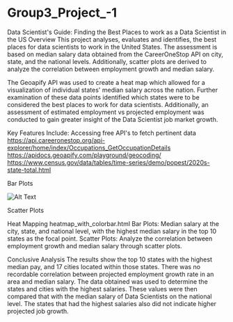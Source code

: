 # Group3_Project_-1

Data Scientist's Guide: Finding the Best Places to work as a Data Scientist in the US Overview This project analyses, evaluates and identifies, the best places for data scientists to work in the United States. The assessment is based on median salary data obtained from the CareerOneStop API on city, state, and the national levels. Additionally, scatter plots are derived to analyze the correlation between employment growth and median salary.

The Geoapify API was used to create a heat map which allowed for a visualization of individual states' median salary across the nation. Further examination of these data points identified which states were to be considered the best places to work for data scientists. Additionally, an assessment of estimated employment vs projected employment was conducted to gain greater insight of the Data Scientist job market growth.

Key Features Include: Accessing free API's to fetch pertinent data https://api.careeronestop.org/api-explorer/home/index/Occupations_GetOccupationDetails https://apidocs.geoapify.com/playground/geocoding/ https://www.census.gov/data/tables/time-series/demo/popest/2020s-state-total.html

Bar Plots

![Alt Text](https://github.com/peatk/Group3_Project_-1/blob/main/graphs/CvNMed.jpg)

Scatter Plots
    
Heat Mapping
    heatmap_with_colorbar.html
Bar Plots: Median salary at the city, state, and national level, with the highest median salary in the top 10 states as the focal point. Scatter Plots: Analyze the correlation between employment growth and median salary through scatter plots.

Conclusive Analysis The results show the top 10 states with the highest median pay, and 17 cities located within those states. There was no recordable correlation between projected employment growth rate in an area and median salary. The data obtained was used to determine the states and cities with the highest salaries. These values were then compared that with the median salary of Data Scientists on the national level. The states that had the highest salaries also did not indicate higher projected job growth.



